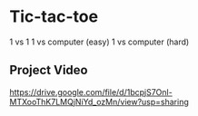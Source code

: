 # Tic-tac-toe
1 vs 1 
1 vs computer (easy)
1 vs computer (hard)
## Project Video
https://drive.google.com/file/d/1bcpjS7Onl-MTXooThK7LMQjNiYd_ozMn/view?usp=sharing

